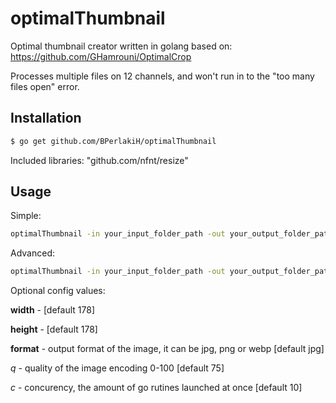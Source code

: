 # optimalThumbnail
Optimal thumbnail creator written in golang
based on:
https://github.com/GHamrouni/OptimalCrop

Processes multiple files on 12 channels, and won't run in to the "too many files open" error.


Installation
------------
```bash
$ go get github.com/BPerlakiH/optimalThumbnail
```

Included libraries:
"github.com/nfnt/resize"

Usage
-----

Simple:

```bash
optimalThumbnail -in your_input_folder_path -out your_output_folder_path
```

Advanced:

```bash
optimalThumbnail -in your_input_folder_path -out your_output_folder_path -width 154 -height 154 -format jpg -q 85 -c 50
```

Optional config values:

**width** - [default 178]

**height** - [default 178]

**format** - output format of the image, it can be jpg, png or webp [default jpg]

*q* - quality of the image encoding 0-100 [default 75]

*c* - concurency, the amount of go rutines launched at once [default 10]
